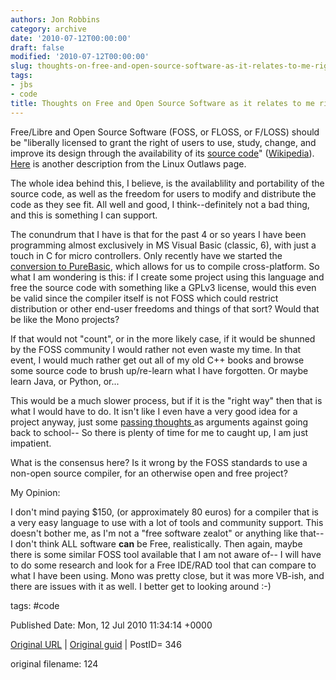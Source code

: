 ```yaml
---
authors: Jon Robbins
category: archive
date: '2010-07-12T00:00:00'
draft: false
modified: '2010-07-12T00:00:00'
slug: thoughts-on-free-and-open-source-software-as-it-relates-to-me-right-now
tags:
- jbs
- code
title: Thoughts on Free and Open Source Software as it relates to me right now
---
```


Free/Libre and Open Source Software (FOSS, or FLOSS, or F/LOSS) should be "liberally licensed to grant the right of users to use, study, change, and improve its design through the availability of its [source code](http://en.wikipedia.org/wiki/Source_code)"  ([Wikipedia](http://en.wikipedia.org/wiki/Free_and_open_source_software)).  [Here](http://linuxoutlaws.com/explanation/foss) is another description from the Linux Outlaws page.

The whole idea behind this, I believe, is the availablility and portability of the source code, as well as the freedom for users to modify and distribute the code as they see fit.  All well and good, I think--definitely not a bad thing, and this is something I can support.

The conundrum that I have is that for the past 4 or so years I have been programming almost exclusively in MS Visual Basic (classic, 6), with just a touch in C for micro controllers.  Only recently have we started the [conversion to PureBasic](http://factorq.net/2010/02/06/switching-code/), which allows for us to compile cross-platform.  So what I am wondering is this: if I create some project using this language and free the source code with something like a GPLv3 license, would this even be valid since the compiler itself is not FOSS which could restrict distribution or other end-user freedoms and things of that sort? Would that be like the Mono projects?

If that would not "count", or in the more likely case, if it would be shunned by the FOSS community I would rather not even waste my time.  In that event, I would much rather get out all of my old C++ books and browse some source code to brush up/re-learn what I have forgotten.  Or maybe learn Java, or Python, or...

This would be a much slower process, but if it is the "right way" then that is what I would have to do.   It isn't like I even have a very good idea for a project anyway, just some [passing thoughts ](http://factorq.net/2010/07/03/project-or-masters/)as arguments against going back to school-- So there is plenty of time for me to caught up, I am just impatient.

What is the consensus here?  Is it wrong by the FOSS standards to use a non-open source compiler, for an otherwise open and free project?  <!--more-->

My Opinion:

I don't mind paying $150, (or approximately 80 euros) for a compiler that is a very easy language to use with a lot of tools and community support.  This doesn't bother me, as I'm not a "free software zealot" or anything like that--I don't think ALL software <strong>can</strong> be Free, realistically.  Then again, maybe there is some similar FOSS tool available that I am not aware of-- I will have to do some research and look for a Free IDE/RAD tool that can compare to what I have been using.  Mono was pretty close, but it was more VB-ish, and there are issues with it as well.  I better get to looking around :-)

 



tags: #code 


Published Date: Mon, 12 Jul 2010 11:34:14 +0000 

[Original URL](http://factorq.net/2010/07/12/thoughts-on-free-and-open-source-software-as-it-relates-to-me-right-now/) | [Original guid](http://factorq.net/?p=346) | PostID= 346

 original filename: 124
